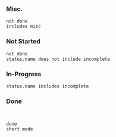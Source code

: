 
### Misc.
```tasks
not done
includes misc
```

### Not Started
```tasks
not done
status.name does not include incomplete
```
### In-Progress
```tasks
status.name includes incomplete
```
### Done
```tasks


done
short mode
```
